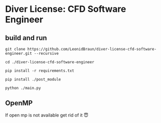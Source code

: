 # Diver License: CFD Software Engineer

## build and run

`git clone https://github.com/LeonidBraun/diver-license-cfd-software-engineer.git --recursive`

`cd ./diver-license-cfd-software-engineer`

`pip install -r requirements.txt`

`pip install ./post_module`

`python ./main.py`

## OpenMP
If open mp is not available get rid of it 😇